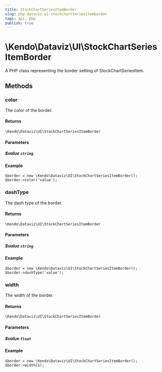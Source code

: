 ```yaml
---
title: StockChartSeriesItemBorder
slug: php-dataviz-ui-stockchartseriesitemborder
tags: api, php
publish: true
---
```


# \Kendo\Dataviz\UI\StockChartSeriesItemBorder

A PHP class representing the border setting of StockChartSeriesItem.


## Methods

### color
The color of the border.

#### Returns
`\Kendo\Dataviz\UI\StockChartSeriesItemBorder`

#### Parameters

##### $value `string`



#### Example 
    $border = new \Kendo\Dataviz\UI\StockChartSeriesItemBorder();
    $border->color('value');

### dashType
The dash type of the border.

#### Returns
`\Kendo\Dataviz\UI\StockChartSeriesItemBorder`

#### Parameters

##### $value `string`



#### Example 
    $border = new \Kendo\Dataviz\UI\StockChartSeriesItemBorder();
    $border->dashType('value');

### width
The width of the border.

#### Returns
`\Kendo\Dataviz\UI\StockChartSeriesItemBorder`

#### Parameters

##### $value `float`



#### Example 
    $border = new \Kendo\Dataviz\UI\StockChartSeriesItemBorder();
    $border->width(1);

